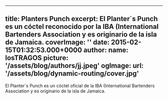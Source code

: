 
---
title: Planters Punch
excerpt: El Planter´s Punch es un cóctel reconocido por la IBA (International Bartenders Association y es originario de la isla de Jamaica.
coverImage: ''
date: 2015-02-15T01:32:53.000+0000
author:
  name: losTRAGOS
  picture: '/assets/blog/authors/jj.jpeg'
ogImage:
  url: '/assets/blog/dynamic-routing/cover.jpg'
---
  El Planter´s Punch es un cóctel oficial de la IBA (International Bartenders Association y es originario de la isla de Jamaica.